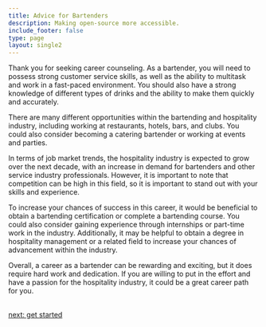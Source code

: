 ```yaml
---
title: Advice for Bartenders
description: Making open-source more accessible.
include_footer: false
type: page
layout: single2
---
```


<p>
Thank you for seeking career counseling. As a bartender, you will need to possess strong customer service skills, as well as the ability to multitask and work in a fast-paced environment. You should also have a strong knowledge of different types of drinks and the ability to make them quickly and accurately.

There are many different opportunities within the bartending and hospitality industry, including working at restaurants, hotels, bars, and clubs. You could also consider becoming a catering bartender or working at events and parties.

In terms of job market trends, the hospitality industry is expected to grow over the next decade, with an increase in demand for bartenders and other service industry professionals. However, it is important to note that competition can be high in this field, so it is important to stand out with your skills and experience.

To increase your chances of success in this career, it would be beneficial to obtain a bartending certification or complete a bartending course. You could also consider gaining experience through internships or part-time work in the industry. Additionally, it may be helpful to obtain a degree in hospitality management or a related field to increase your chances of advancement within the industry.

Overall, a career as a bartender can be rewarding and exciting, but it does require hard work and dedication. If you are willing to put in the effort and have a passion for the hospitality industry, it could be a great career path for you.

<br>
<a href="https://workdojos.com/bartenders/start">next: get started</a>
</p>
